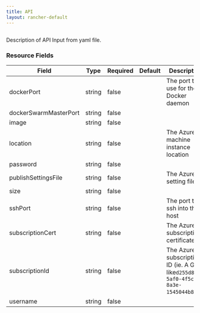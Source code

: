 ```yaml
---
title: API
layout: rancher-default
---
```


## <no value>

Description of API Input from yaml file. 
​​
### Resource Fields

Field | Type | Required | Default | Description
---|---|---|---|---
dockerPort | string | false | <no value> | The port to use for the Docker daemon
dockerSwarmMasterPort | string | false | <no value> | 
image | string | false | <no value> | 
location | string | false | <no value> | The Azure machine instance location
password | string | false | <no value> | 
publishSettingsFile | string | false | <no value> | The Azure setting file
size | string | false | <no value> | 
sshPort | string | false | <no value> | The port to ssh into the host
subscriptionCert | string | false | <no value> | The Azure subscription certificate
subscriptionId | string | false | <no value> | The Azure subscription ID (ie. A GUID like`d255d8d7-5af0-4f5c-8a3e-1545044b861e`)
username | string | false | <no value> | 

